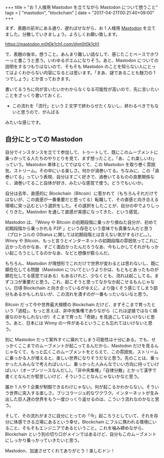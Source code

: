 +++
title = "お 1 人様用 Mastodon を立てながら Mastodon について想うこと"
tags = [ "mastodon", "blockchain" ]
date = "2017-04-21T00:21:40+09:00"
+++

まず、表題の前半にある通り、遅ればせながら、お 1 人様用 [Mastodon](https://github.com/tootsuite/mastodon) を立てました。分散していきましょう。よろしくお願い致します。

<!--more-->

https://mastodon.m0t0k1ch1.com/@m0t0k1ch1

で、表題の後半。想うこと。あんまり難しい話なしで、感じたことベースでホワーっと書こうと思う。いわゆるポエムになりそう。あと、Mastodon についての説明をするつもりはないので、そもそも Mastodon のことを知らない人にとってはよくわからない内容になるとは思います。「まあ、謎であることも魅力の 1 つでしょう」とか言っておきます。

書いてるうちに何が言いたいかわからなくなる可能性が高いので、先に言いたいことをざっくり書いておくと、

- この流れを「流行」という 2 文字で終わらせたくないし、終わるべきでもないと思うので、がんばる

みたいな感じです。

## 自分にとっての Mastodon

自分でインスタンスを立てて参加して、トゥートして、既にこのムーブメントに乗っかってる人たちのやりとりを見て、まず想ったこと。「あ、これ楽しいわ」っていう。Mastodon 単体としてではなくて、この Mastodon を取り巻く雰囲気、ストリーム。その中にいる楽しさ。何かが渦巻いてる。ちなみに、この「渦巻いてる」っていう表現、自分はすごく好きで、渦巻いてるものの良悪関係なく、渦巻いてること自体が好き、みたいな感覚で使う。どうでもいいか。

自分は去年、直感的に Blockchain（Bitcoin）に惹かれて（もちろんそれだけではないが、この直感が一番重要だと思ってる）転職して、その直感と向き合える環境に突っ込むという選択をした。その選択をしたことが、自分の中でよりしっくりきた。Mastodon を通して直感が実感になってきた、という感覚。

Mastodon は、「Winny や Bitcoin の初期段階に乗っかり損ねた自分が、初めて初期段階から乗っかれる P2P 」という存在という意味でも貴重なんだと思う（プロトコルの OStatus に関しては初期段階とは言えない気がするけど。。）。Winny や Bitcoin、もっと言うとインターネットの初期段階の雰囲気ってこれに近かったのかなあ、すごく面白かったんだろうなあ、今もしかしてそれがもっかい起ころうとしてるのかなあ、などと想像が膨らんだ。

もちろん、Mastodon が理想形でこれだけで世界が変わるとは思わないし、既に顕在化してる問題（Mastodon についてというよりかは、もともとあったものが顕在化してる感覚ではある）もあるけれど、少なくとも、流れは起こしてる。まずココが重要だと思う。これ、起こそうと思ってなかなか起こせるもんじゃない。日頃 Blockchain と向き合っているがゆえに、より強くそう感じてしまう部分もあるかもしれないが、この流れを潰すのが一番もったいないなと思う。

Bitcoin だって今や世界最大規模の Blockchain だけど、まずそこまで育ったという「過程」、もっと言えば、非中央集権でありながら（これは逆接ではなく順接なのかもしれないが）そこまで育った「奇跡」を見過ごしてはいけないと思う。あと、日本には Winny の一件があるということも忘れてはいけないと思う。

別に Mastodon だって案外すぐに廃れてしまう可能性は十分にある。でも、せっかくここまでのムーブメントが起こってるんだから、Mastodon だけを見るんじゃなくて、もっと広くこのムーブメントをとらえて、この雰囲気、ストリームに乗っかる人が増えると、楽しい世界になりそうだなと思う。先のことは、乗っかった人みんなで考えればいいし、乗っかった人みんなでいい方向に持っていけばいい（オープンソースなんだし）。「非中央集権」「自律分散」とかって漢字で書くとなんだか堅苦しいけど、そういうことなんじゃないかなと思う。

誰か 1 人や 1 企業が制御できるわけじゃない。何が起こるかわからない。そういう世界に突入する楽しさ。ブリコラージュ的なワクワク。インターネットが生み出した巨人達の世界をもう一度ひっくり返せるのは、こういう流れなのかなと思う。

そして、その流れがまさに自分にとっての「今」起ころうとしていて、それを存分に体感できる立場にあるという幸せ。Blockchain にフルに携われる環境にいること、そもそもエンジニアであるということ。これを噛み締めながら、Blockchain という別の切り口がメインではあるけど、自分もこのムーブメントにしっかり乗っかっていきたいと思う。

Mastodon、加速させてくれてありがとう！楽しむドン！
